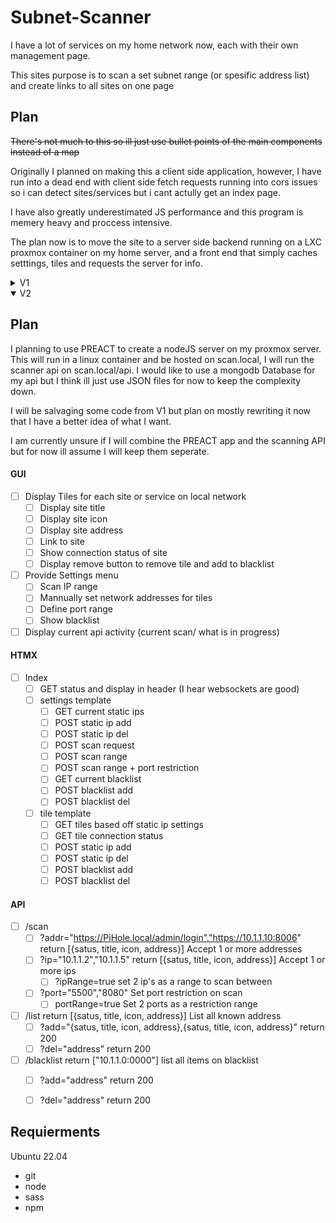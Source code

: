 # Subnet-Scanner

I have a lot of services on my home network now, each with their own management page.

This sites purpose is to scan a set subnet range (or spesific address list) and create links to all sites on one page

## Plan

~~There's not much to this so ill just use bullet points of the main components instead of a map~~

Originally I planned on making this a client side application, however, I have run into a dead end with client side fetch requests running into cors issues so i can detect sites/services but i cant actully get an index page.

I have also greatly underestimated JS performance and this program is memery heavy and proccess intensive.

The plan now is to move the site to a server side backend running on a LXC proxmox container on my home server, and a front end that simply caches setttings, tiles and requests the server for info.

<details>
<summary>V1</summary>

![V1](images/V1_example.png "Title")

#### WebGUI Interface

* [X] Hosted by server (Will probably add a webroute on my PiHole LXC)
* [X] Basic scaleable layout, just a page with a settings button and tiles for each discovered address

#### Configurable settings (Cached to browser)

* [X] Select IP range x.x.x.x - x.x.x.x
* [X] Select Spesific IP and optional port
* [X] Blacklisted IP's
  (Might add a blacklist button to tiles, not really needed for my uses)

#### Storage

* [X] Get and Store Settings to browser cache

#### Scanner

* [X] Ping a range of input IP addresses on all ports
* [ ] Fetch detected sites Index Page

#### Tiler

* [X] Use Input index page to grab site tilte and favicon
* [X] Push new site tile to web GUI (showing Favicon, Title and address)

##### Extra

* [X] Add tiles to storage
  * [ ] Add live "up" and "down" connection indicators to tiles
* [ ] Add restrictions to inputs
  * [ ] Input must be valid ip or port
  * [ ] input 1 must be smaller than input 2
* [ ] Add buttons to Tiles
  * [ ] Remove
  * [ ] Blacklist
* [ ] Add Ports to settings
  * [ ] Port Range
  * [ ] Port Blacklist
  * [ ] Port Range Blacklist
* [ ] Make JS Async (no need but why not)

## Notes

To start editing

* Start Sass, sass --watch input.scss styles.css
* Try not to procrastonate

</details>
<details open>
<summary>V2</summary>

## Plan

I planning to use PREACT to create a nodeJS server on my proxmox server. This will run in a linux container and be hosted on scan.local, I will run the scanner api on scan.local/api. I would like to use a mongodb Database for my api but I think ill just use JSON files for now to keep the complexity down.

I will be salvaging some code from V1 but plan on mostly rewriting it now that I have a better idea of what I want.

I am currently unsure if I will combine the PREACT app and the scanning API but for now ill assume I will keep them seperate.

#### GUI
* [ ] Display Tiles for each site or service on local network
  * [ ] Display site title
  * [ ] Display site icon
  * [ ] Display site address
  * [ ] Link to site
  * [ ] Show connection status of site
  * [ ] Display remove button to remove tile and add to blacklist
* [ ] Provide Settings menu
  * [ ] Scan IP range
  * [ ] Mannually set network addresses for tiles
  * [ ] Define port range
  * [ ] Show blacklist
* [ ] Display current api activity (current scan/ what is in progress)

#### HTMX
* [ ] Index
  * [ ] GET status and display in header (I hear websockets are good)
  * [ ] settings template
    * [ ] GET current static ips
    * [ ] POST static ip add
    * [ ] POST static ip del
    * [ ] POST scan request
    * [ ] POST scan range
    * [ ] POST scan range + port restriction
    * [ ] GET current blacklist
    * [ ] POST blacklist add
    * [ ] POST blacklist del
  * [ ] tile template
    * [ ] GET tiles based off static ip settings
    * [ ] GET tile connection status
    * [ ] POST static ip add
    * [ ] POST static ip del
    * [ ] POST blacklist add
    * [ ] POST blacklist del

#### API
* [ ] /scan
  * [ ] ?addr="https://PiHole.local/admin/login","https://10.1.1.10:8006"
        return [{satus, title, icon, address}]
        Accept 1 or more addresses
  * [ ] ?ip="10.1.1.2","10.1.1.5"
        return [{satus, title, icon, address}]
        Accept 1 or more ips
    * [ ] ?ipRange=true
          set 2 ip's as a range to scan between
  * [ ] ?port="5500","8080"
        Set port restriction on scan
    * [ ] portRange=true
          Set 2 ports as a restriction range
* [ ] /list
      return [{satus, title, icon, address}]
      List all known address
  * [ ] ?add="{satus, title, icon, address},{satus, title, icon, address}"
        return 200
  * [ ] ?del="address"
        return 200
* [ ] /blacklist
      return ["10.1.1.0:0000"]
      list all items on blacklist
  * [ ] ?add="address"
        return 200
  * [ ] ?del="address"
        return 200


## Requierments

Ubuntu 22.04
  * git
  * node
  * sass
  * npm

</details>
